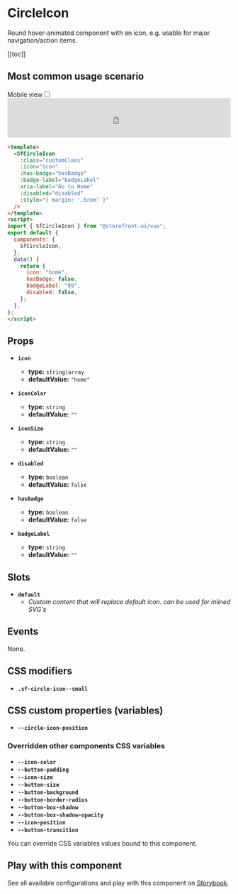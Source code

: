 # CircleIcon

Round hover-animated component with an icon, e.g. usable for major navigation/action items.

[[toc]]

## Most common usage scenario

<div class="vuepress-mobile">
    <label for="vuepress-mobile" class="vuepress-mobile-label">Mobile view</label><input id="vuepress-mobile" type="checkbox" class="vuepress-mobile-checkbox">
    <iframe class="storybook-iframe" src="https://storybook.storefrontui.io/iframe.html?id=atoms-circleicon--common" style="width: 100%; border: 0; border-bottom: 1px solid #eee;height: 5.5rem"></iframe>
  </div>

```html
<template>
  <SfCircleIcon
    :class="customClass"
    :icon="icon"
    :has-badge="hasBadge"
    :badge-label="badgeLabel"
    aria-label="Go to Home"
    :disabled="disabled"
    :style="{ margin: '.5rem' }"
  />
</template>
<script>
import { SfCircleIcon } from "@storefront-ui/vue";
export default {
  components: {
    SfCircleIcon,
  },
  data() {
    return {
      icon: "home",
      hasBadge: false,
      badgeLabel: "99",
      disabled: false,
    };
  },
};
</script>
```

## Props

- **`icon`**
  - **type:** `string|array`
  - **defaultValue:** `"home"`

- **`iconColor`**
  - **type:** `string`
  - **defaultValue:** `""`

- **`iconSize`**
  - **type:** `string`
  - **defaultValue:** `""`

- **`disabled`**
  - **type:** `boolean`
  - **defaultValue:** `false`

- **`hasBadge`**
  - **type:** `boolean`
  - **defaultValue:** `false`

- **`badgeLabel`**
  - **type:** `string`
  - **defaultValue:** `""`

## Slots

- **`default`**
  - _Custom content that will replace default icon. can be used for inlined SVG's_

## Events

None.

## CSS modifiers

- **`.sf-circle-icon--small`**

## CSS custom properties (variables)

- **`--circle-icon-position`**
### Overridden other components CSS variables 
- **`--icon-color`**
- **`--button-padding`**
- **`--icon-size`**
- **`--button-size`**
- **`--button-background`**
- **`--button-border-radius`**
- **`--button-box-shadow`**
- **`--button-box-shadow-opacity`**
- **`--icon-position`**
- **`--button-transition`**


You can override CSS variables values bound to this component.

<!-- No _internal components -->

## Play with this component

See all available configurations and play with this component on <a href="https://storybook.storefrontui.io/?path=/story/atoms-circleicon--common">Storybook</a>.
